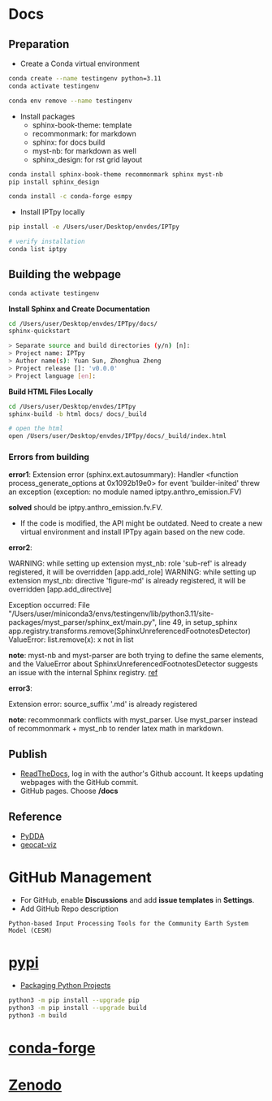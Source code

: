 # Docs

## Preparation

- Create a Conda virtual environment

```bash
conda create --name testingenv python=3.11
conda activate testingenv

conda env remove --name testingenv
```

- Install packages
  - sphinx-book-theme: template
  - recommonmark: for markdown 
  - sphinx: for docs build 
  - myst-nb: for markdown as well
  - sphinx_design: for rst grid layout

```bash
conda install sphinx-book-theme recommonmark sphinx myst-nb
pip install sphinx_design

conda install -c conda-forge esmpy
```

- Install IPTpy locally

```bash
pip install -e /Users/user/Desktop/envdes/IPTpy

# verify installation
conda list iptpy
```

## Building the webpage

```bash
conda activate testingenv
```

**Install Sphinx and Create Documentation**

```bash
cd /Users/user/Desktop/envdes/IPTpy/docs/
sphinx-quickstart

> Separate source and build directories (y/n) [n]:
> Project name: IPTpy
> Author name(s): Yuan Sun, Zhonghua Zheng
> Project release []: 'v0.0.0'
> Project language [en]:
```

**Build HTML Files Locally**

```bash
cd /Users/user/Desktop/envdes/IPTpy
sphinx-build -b html docs/ docs/_build

# open the html
open /Users/user/Desktop/envdes/IPTpy/docs/_build/index.html
```

### Errors from building

**error1**: Extension error (sphinx.ext.autosummary):
Handler <function process_generate_options at 0x1092b19e0> for event 'builder-inited' threw an exception (exception: no module named iptpy.anthro_emission.FV)

**solved** should be iptpy.anthro_emission.fv.FV.

- If the code is modified, the API might be outdated. Need to create a new virtual environment and install IPTpy again based on the new code.

**error2**: 

WARNING: while setting up extension myst_nb: role 'sub-ref' is already registered, it will be overridden [app.add_role]
WARNING: while setting up extension myst_nb: directive 'figure-md' is already registered, it will be overridden [app.add_directive]

Exception occurred:
  File "/Users/user/miniconda3/envs/testingenv/lib/python3.11/site-packages/myst_parser/sphinx_ext/main.py", line 49, in setup_sphinx
    app.registry.transforms.remove(SphinxUnreferencedFootnotesDetector)
ValueError: list.remove(x): x not in list

**note**: myst-nb and myst-parser are both trying to define the same elements, and the ValueError about SphinxUnreferencedFootnotesDetector suggests an issue with the internal Sphinx registry. [ref](https://github.com/executablebooks/MyST-Parser/issues/962)

**error3**:

Extension error:
source_suffix '.md' is already registered

**note**: recommonmark conflicts with myst_parser. Use myst_parser instead of recommonmark + myst_nb to render latex math in markdown.

## Publish

- [ReadTheDocs](https://app.readthedocs.org/), log in with the author's Github account. It keeps updating webpages with the GitHub commit. 
- GitHub pages. Choose **/docs**

## Reference

- [PyDDA](https://github.com/openradar/PyDDA)
- [geocat-viz](https://github.com/NCAR/geocat-viz)

# GitHub Management

- For GitHub, enable **Discussions** and add **issue templates** in **Settings**.
- Add GitHub Repo description

```
Python-based Input Processing Tools for the Community Earth System Model (CESM)
```



# [pypi](https://pypi.org)

- [Packaging Python Projects](https://packaging.python.org/en/latest/tutorials/packaging-projects/)

```bash
python3 -m pip install --upgrade pip
python3 -m pip install --upgrade build
python3 -m build
```



# [conda-forge]()



# [Zenodo](https://zenodo.org)